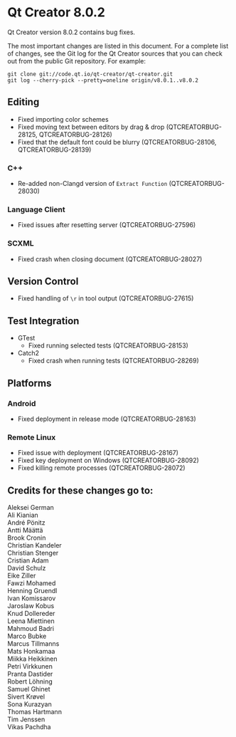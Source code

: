 Qt Creator 8.0.2
================

Qt Creator version 8.0.2 contains bug fixes.

The most important changes are listed in this document. For a complete list of
changes, see the Git log for the Qt Creator sources that you can check out from
the public Git repository. For example:

    git clone git://code.qt.io/qt-creator/qt-creator.git
    git log --cherry-pick --pretty=oneline origin/v8.0.1..v8.0.2

Editing
-------

* Fixed importing color schemes
* Fixed moving text between editors by drag & drop (QTCREATORBUG-28125,
  QTCREATORBUG-28126)
* Fixed that the default font could be blurry (QTCREATORBUG-28106,
  QTCREATORBUG-28139)

### C++

* Re-added non-Clangd version of `Extract Function` (QTCREATORBUG-28030)

### Language Client

* Fixed issues after resetting server (QTCREATORBUG-27596)

### SCXML

* Fixed crash when closing document (QTCREATORBUG-28027)

Version Control
---------------

* Fixed handling of `\r` in tool output (QTCREATORBUG-27615)

Test Integration
----------------

* GTest
    * Fixed running selected tests (QTCREATORBUG-28153)
* Catch2
    * Fixed crash when running tests (QTCREATORBUG-28269)

Platforms
---------

### Android

* Fixed deployment in release mode (QTCREATORBUG-28163)

### Remote Linux

* Fixed issue with deployment (QTCREATORBUG-28167)
* Fixed key deployment on Windows (QTCREATORBUG-28092)
* Fixed killing remote processes (QTCREATORBUG-28072)

Credits for these changes go to:
--------------------------------
Aleksei German  
Ali Kianian  
André Pönitz  
Antti Määttä  
Brook Cronin  
Christian Kandeler  
Christian Stenger  
Cristian Adam  
David Schulz  
Eike Ziller  
Fawzi Mohamed  
Henning Gruendl  
Ivan Komissarov  
Jaroslaw Kobus  
Knud Dollereder  
Leena Miettinen  
Mahmoud Badri  
Marco Bubke  
Marcus Tillmanns  
Mats Honkamaa  
Miikka Heikkinen  
Petri Virkkunen  
Pranta Dastider  
Robert Löhning  
Samuel Ghinet  
Sivert Krøvel  
Sona Kurazyan  
Thomas Hartmann  
Tim Jenssen  
Vikas Pachdha  
